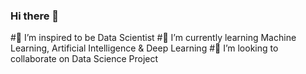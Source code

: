 ### Hi there 👋

#🔭 I’m inspired to be Data Scientist
#🌱 I’m currently learning Machine Learning, Artificial Intelligence & Deep Learning
#👯 I’m looking to collaborate on Data Science Project


